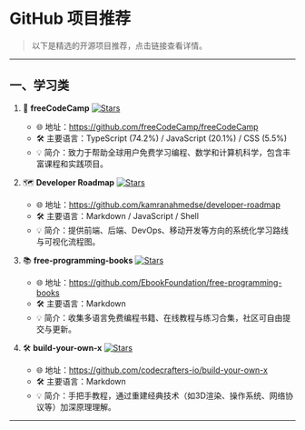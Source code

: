 # GitHub 项目推荐

> 以下是精选的开源项目推荐，点击链接查看详情。

---

## 一、学习类

1. 🚀 **freeCodeCamp** [![Stars](https://img.shields.io/github/stars/freeCodeCamp/freeCodeCamp?style=social)](https://github.com/freeCodeCamp/freeCodeCamp)
   - 🌐 地址：<https://github.com/freeCodeCamp/freeCodeCamp>  
   - 🛠️ 主要语言：TypeScript (74.2%) / JavaScript (20.1%) / CSS (5.5%)  
   - 💡 简介：致力于帮助全球用户免费学习编程、数学和计算机科学，包含丰富课程和实践项目。

2. 🗺️ **Developer Roadmap** [![Stars](https://img.shields.io/github/stars/kamranahmedse/developer-roadmap?style=social)](https://github.com/kamranahmedse/developer-roadmap)
   - 🌐 地址：<https://github.com/kamranahmedse/developer-roadmap>  
   - 🛠️ 主要语言：Markdown / JavaScript / Shell  
   - 💡 简介：提供前端、后端、DevOps、移动开发等方向的系统化学习路线与可视化流程图。

3. 📚 **free-programming-books** [![Stars](https://img.shields.io/github/stars/EbookFoundation/free-programming-books?style=social)](https://github.com/EbookFoundation/free-programming-books)
   - 🌐 地址：<https://github.com/EbookFoundation/free-programming-books>  
   - 🛠️ 主要语言：Markdown  
   - 💡 简介：收集多语言免费编程书籍、在线教程与练习合集，社区可自由提交与更新。

4. 🛠️ **build-your-own-x** [![Stars](https://img.shields.io/github/stars/codecrafters-io/build-your-own-x?style=social)](https://github.com/codecrafters-io/build-your-own-x)
   - 🌐 地址：<https://github.com/codecrafters-io/build-your-own-x>  
   - 🛠️ 主要语言：Markdown  
   - 💡 简介：手把手教程，通过重建经典技术（如3D渲染、操作系统、网络协议等）加深原理理解。

---

